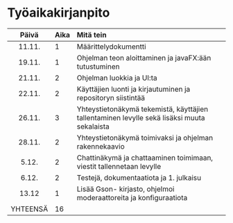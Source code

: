 # Työaikakirjanpito

|  Päivä   | Aika | Mitä tein                                                                                   |
|:--------:|:-----|:--------------------------------------------------------------------------------------------|
|  11.11.  | 1    | Määrittelydokumentti                                                                        |
|  19.11.  | 1    | Ohjelman teon aloittaminen ja javaFX:ään tutustuminen                                       |
|  21.11.  | 2    | Ohjelman luokkia ja UI:ta                                                                   |
|  22.11.  | 2    | Käyttäjien luonti ja kirjautuminen ja repositoryn siistintää                                |
|  26.11.  | 3    | Yhteystietonäkymä tekemistä, käyttäjien tallentaminen levylle sekä lisäksi muuta sekalaista |
|  28.11.  | 2    | Yhteystietonäkymä toimivaksi ja ohjelman rakennekaavio                                      |
|  5.12.   | 2    | Chattinäkymä ja chattaaminen toimimaan, viestit tallennetaan levylle                        |
|  6.12.   | 2    | Testejä, dokumentaatiota ja 1. julkaisu                                                     |
|  13.12   | 1    | Lisää Gson- kirjasto, ohjelmoi moderaattoreita ja konfiguraatiota                           |
| YHTEENSÄ | 16   |                                                                                             |
